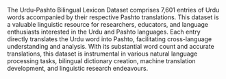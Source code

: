 The Urdu-Pashto Bilingual Lexicon Dataset comprises 7,601 entries of Urdu words accompanied by their respective Pashto translations.
This dataset is a valuable linguistic resource for researchers, educators, and language enthusiasts interested in the Urdu and Pashto languages. Each entry directly translates the Urdu word into Pashto, facilitating cross-language understanding and analysis. With its substantial word count and accurate translations, this dataset is instrumental in various natural language processing tasks, bilingual dictionary creation, machine translation development, and linguistic research endeavours.
